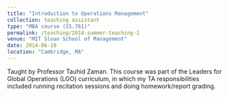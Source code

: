 ```yaml
---
title: "Introduction to Operations Management"
collection: teaching assistant
type: "MBA course (15.761)"
permalink: /teaching/2014-summer-teaching-1
venue: "MIT Sloan School of Management"
date: 2014-06-10
location: "Cambridge, MA"
---
```

Taught by Professor Tauhid Zaman. This course was part of the Leaders for Global Operations (LGO) curriculum, in which my TA responsibilities included running recitation sessions and doing homework/report grading.
